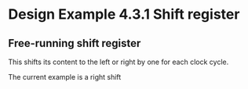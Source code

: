 # Design Example 4.3.1 Shift register

## Free-running shift register

This shifts its content to the left or right by one for each clock cycle.

The current example is a right shift